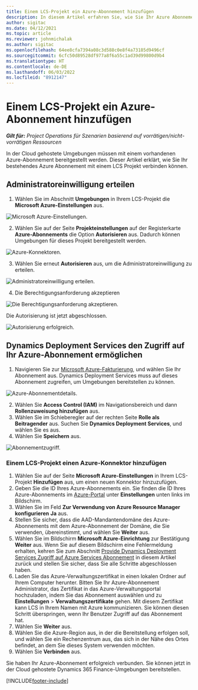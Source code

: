 ```yaml
---
title: Einem LCS-Projekt ein Azure-Abonnement hinzufügen
description: In diesem Artikel erfahren Sie, wie Sie Ihr Azure Abonnement mit einem LCS Projekt verbinden können.
author: sigitac
ms.date: 04/12/2021
ms.topic: article
ms.reviewer: johnmichalak
ms.author: sigitac
ms.openlocfilehash: 64ee8cfa7394a08c3d588c0e8f4a73185d9496cf
ms.sourcegitcommit: 6cfc50d89528df977a8f6a55c1ad39d99800d9b4
ms.translationtype: HT
ms.contentlocale: de-DE
ms.lasthandoff: 06/03/2022
ms.locfileid: "8912147"
---
```

# <a name="add-an-azure-subscription-to-an-lcs-project"></a>Einem LCS-Projekt ein Azure-Abonnement hinzufügen

_**Gilt für:** Project Operations für Szenarien basierend auf vorrätigen/nicht-vorrätigen Ressourcen_

In der Cloud gehostete Umgebungen müssen mit einem vorhandenen Azure-Abonnement bereitgestellt werden. Dieser Artikel erklärt, wie Sie Ihr bestehendes Azure Abonnement mit einem LCS Projekt verbinden können. 

## <a name="grant-admin-consent"></a>Administratoreinwilligung erteilen

1. Wählen Sie im Abschnitt **Umgebungen** in Ihrem LCS-Projekt die **Microsoft Azure-Einstellungen** aus.

![Microsoft Azure-Einstellungen.](./media/1MicrosoftAzureSettings.png)

2. Wählen Sie auf der Seite **Projekteinstellungen** auf der Registerkarte **Azure-Abonnements** die Option **Autorisieren** aus. Dadurch können Umgebungen für dieses Projekt bereitgestellt werden.

![Azure-Konnektoren.](./media/2AzureConnectors.png)

3. Wählen Sie erneut **Autorisieren** aus, um die Administratoreinwilligung zu erteilen.

![Administratoreinwilligung erteilen.](./media/3GrantAdminConsent.png)

4. Die Berechtigungsanforderung akzeptieren

![Die Berechtigungsanforderung akzeptieren.](./media/4AcceptPermissionRequest.png)

Die Autorisierung ist jetzt abgeschlossen. 

![Autorisierung erfolgreich.](./media/5AuthorizationComplete.png)

## <a name="provide-dynamics-deployment-services-access-to-your-azure-subscription"></a><a name="provide"></a>Dynamics Deployment Services den Zugriff auf Ihr Azure-Abonnement ermöglichen

1. Navigieren Sie zur [Microsoft Azure-Fakturierung](https://portal.azure.com/#blade/Microsoft\_Azure\_Billing/SubscriptionsBlade), und wählen Sie Ihr Abonnement aus. Dynamics Deployment Services muss auf dieses Abonnement zugreifen, um Umgebungen bereitstellen zu können.

![Azure-Abonnementdetails.](./media/6AzureSubscription.png)

2. Wählen Sie **Access Control (IAM)** im Navigationsbereich und dann **Rollenzuweisung hinzufügen** aus.
3. Wählen Sie im Schieberegler auf der rechten Seite **Rolle als Beitragender** aus. Suchen Sie **Dynamics Deployment Services**, und wählen Sie es aus. 
4. Wählen Sie **Speichern** aus.

![Abonnementzugriff.](./media/7SubscriptionAccess.png)

### <a name="add-a-subscription-connector-to-an-lcs-project"></a>Einem LCS-Projekt einen Azure-Konnektor hinzufügen

1. Wählen Sie auf der Seite **Microsoft Azure-Einstellungen** in Ihrem LCS-Projekt **Hinzufügen** aus, um einen neuen Konnektor hinzuzufügen.
2. Geben Sie die ID Ihres Azure-Abonnements ein. Sie finden die ID Ihres Azure-Abonnements im [Azure-Portal](https://ms.portal.azure.com/) unter **Einstellungen** unten links im Bildschirm.
3. Wählen Sie im Feld **Zur Verwendung von Azure Resource Manager konfigurieren** **Ja** aus.
4. Stellen Sie sicher, dass die AAD-Mandantendomäne des Azure-Abonnements mit dem Azure-Abonnement der Domäne, die Sie verwenden, übereinstimmt, und wählen Sie **Weiter** aus.
5. Wählen Sie im Bildschirm **Microsoft Azure-Einrichtung** zur Bestätigung **Weiter** aus. Wenn Sie auf diesem Bildschirm eine Fehlermeldung erhalten, kehren Sie zum Abschnitt [Provide Dynamics Deployment Services Zugriff auf Azure Services Abonnement](#provide) in diesem Artikel zurück und stellen Sie sicher, dass Sie alle Schritte abgeschlossen haben.
6. Laden Sie das Azure-Verwaltungszertifikat in einen lokalen Ordner auf Ihrem Computer herunter. Bitten Sie Ihr Azure-Abonnement Administrator, das Zertifikat in das Azure-Verwaltungsportal hochzuladen, indem Sie das Abonnement auswählen und zu **Einstellungen** > **Verwaltungszertifikate** gehen. Mit diesem Zertifikat kann LCS in Ihrem Namen mit Azure kommunizieren. Sie können diesen Schritt überspringen, wenn Ihr Benutzer Zugriff auf das Abonnement hat.
7. Wählen Sie **Weiter** aus.
8. Wählen Sie die Azure-Region aus, in der die Bereitstellung erfolgen soll, und wählen Sie ein Rechenzentrum aus, das sich in der Nähe des Ortes befindet, an dem Sie dieses System verwenden möchten.
9.  Wählen Sie **Verbinden** aus.

Sie haben Ihr Azure-Abonnement erfolgreich verbunden. Sie können jetzt in der Cloud gehostete Dynamics 365 Finance-Umgebungen bereitstellen.




[!INCLUDE[footer-include](../includes/footer-banner.md)]
